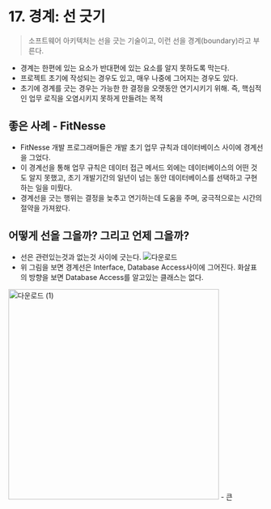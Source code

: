 # 17. 경계: 선 긋기
> 소프트웨어 아키텍처는 선을 긋는 기술이고, 이런 선을 경계(boundary)라고 부른다.
 - 경계는 한편에 있는 요소가 반대편에 있는 요소를 알지 못하도록 막는다.
 - 프로젝트 초기에 작성되는 경우도 있고, 매우 나중에 그어지는 경우도 있다.
 - 초기에 경계를 긋는 경우는 가능한 한 결정을 오랫동안 연기시키기 위해. 즉, 핵심적인 업무 로직을 오염시키지 못하게 만들려는 목적

## 좋은 사례 - FitNesse
 - FitNesse 개발 프로그래머들은 개발 초기 업무 규칙과 데이터베이스 사이에 경계선을 그었다.
 - 이 경계선을 통해 업무 규칙은 데이터 접근 메서드 외에는 데이터베이스의 어떤 것도 알지 못했고, 초기 개발기간의 일년이 넘는 동안 데이터베이스를 선택하고 구현하는 일을 미뤘다.
 - 경계선을 긋는 행위는 결정을 늦추고 연기하는데 도움을 주며, 궁극적으로는 시간의 절약을 가져왔다.

## 어떻게 선을 그을까? 그리고 언제 그을까?
 - 선은 관련있는것과 없는것 사이에 긋는다.
![다운로드](https://user-images.githubusercontent.com/50142323/147644075-6abfa5df-b7fd-42d6-ac26-17cfe1d3284e.png)
 - 위 그림을 보면 경계선은 Interface, Database Access사이에 그어진다. 화살표의 방향을 보면 Database Access를 알고있는 클래스는 없다.
<img width="416" alt="다운로드 (1)" src="https://user-images.githubusercontent.com/50142323/147644419-cd6a81c1-5035-499d-ade5-c6c1341b2b7b.png">
 - 큰 
